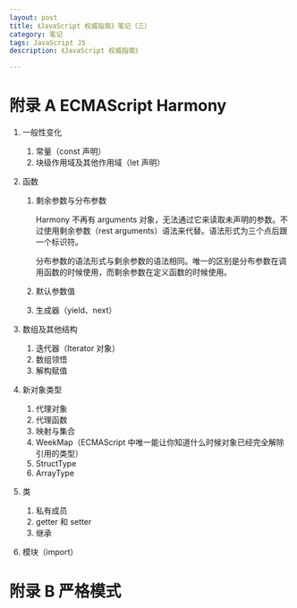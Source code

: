 ```yaml
---
layout: post
title: 《JavaScript 权威指南》笔记（三）
category: 笔记
tags: JavaScript JS 
description: 《JavaScript 权威指南》

---
```


# 附录 A ECMAScript Harmony

1. 一般性变化

	1. 常量（const 声明）
	2. 块级作用域及其他作用域（let 声明）
	
2. 函数

	1. 剩余参数与分布参数
	
		Harmony 不再有 arguments 对象，无法通过它来读取未声明的参数。不过使用剩余参数（rest arguments）语法来代替。语法形式为三个点后跟一个标识符。
		
		分布参数的语法形式与剩余参数的语法相同。唯一的区别是分布参数在调用函数的时候使用，而剩余参数在定义函数的时候使用。
		
	2. 默认参数值
	3. 生成器（yield、next）
	
3. 数组及其他结构

	1. 迭代器（Iterator 对象）
	2. 数组领悟
	3. 解构赋值
	
4. 新对象类型

	1. 代理对象
	2. 代理函数
	3. 映射与集合
	4. WeekMap（ECMAScript 中唯一能让你知道什么时候对象已经完全解除引用的类型）
	5. StructType
	6. ArrayType
	
5. 类

	1. 私有成员
	2. getter 和 setter
	3. 继承
	 
6. 模块（import）

# 附录 B 严格模式



